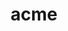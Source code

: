 ---
category: 4-letters
denotation: highest point, edge, peak of anything
name: acme
reference_link: https://www.etymonline.com/word/acme
root_language: Greek
root_name: akme
title: acme
type: free
word_sums:
- respelling: acme
  sum: Acme
- respelling: acmic
  sum: Acme + ic
- respelling: acmatic
  sum: Acme + atic
---
